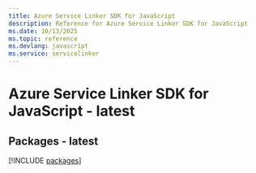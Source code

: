 ```yaml
---
title: Azure Service Linker SDK for JavaScript
description: Reference for Azure Service Linker SDK for JavaScript
ms.date: 10/13/2025
ms.topic: reference
ms.devlang: javascript
ms.service: servicelinker
---
```

# Azure Service Linker SDK for JavaScript - latest
## Packages - latest
[!INCLUDE [packages](service-linker-index.md)]